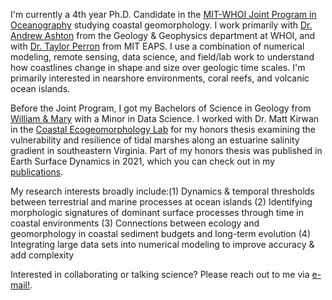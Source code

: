 I'm currently a 4th year Ph.D. Candidate in the [MIT-WHOI Joint Program in Oceanography](https://mit.whoi.edu) studying coastal geomorphology. I work primarily with [Dr. Andrew Ashton](https://www2.whoi.edu/staff/aashton/) from the Geology & Geophysics department at WHOI, and with [Dr. Taylor Perron](https://taylorperron.org/) from MIT EAPS. I use a combination of numerical modeling, remote sensing, data science, and field/lab work to understand how coastlines change in shape and size over geologic time scales. I'm primarily interested in nearshore environments, coral reefs, and volcanic ocean islands.

Before the Joint Program, I got my Bachelors of Science in Geology from [William & Mary](https://www.wm.edu/as/geology/) with a Minor in Data Science. I worked with Dr. Matt Kirwan in the [Coastal Ecogeomorphology Lab](https://mattkirwanmarsh.com/) for my honors thesis examining the vulnerability and resilience of tidal marshes along an estuarine salinity gradient in southeastern Virginia. Part of my honors thesis was published in Earth Surface Dynamics in 2021, which you can check out in my [publications](https://gillenmn.github.io/publications/).

My research interests broadly include:(1) Dynamics & temporal thresholds between terrestrial and marine processes at ocean islands (2) Identifying morphologic signatures of dominant surface processes through time in coastal environments (3) Connections between ecology and geomorphology in coastal sediment budgets and long-term evolution (4) Integrating large data sets into numerical modeling to improve accuracy & add complexity

Interested in collaborating or talking science? Please reach out to me via [e-mail!](mailto:mgillen@mit.edu).
